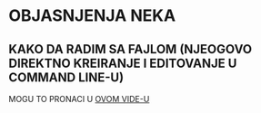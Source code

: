 # OBJASNJENJA NEKA

## KAKO DA RADIM SA FAJLOM (NJEOGOVO DIREKTNO KREIRANJE I EDITOVANJE U COMMAND LINE-U)

MOGU TO PRONACI U [OVOM VIDE-U](https://www.youtube.com/watch?v=CaJYuRgRQxg)